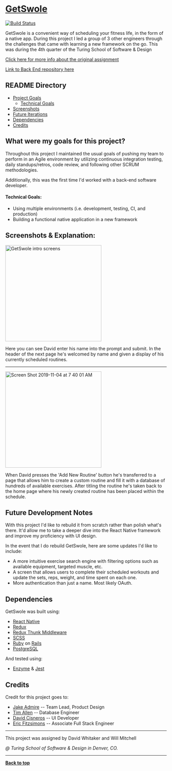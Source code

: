 # [GetSwole](https://expo.io/@jakeadmire/getSwole)

[![Build Status](https://travis-ci.org/JakeAdmire/GetSwole.svg?branch=master)](https://travis-ci.org/JakeAdmire/GetSwole)

GetSwole is a convenient way of scheduling your fitness life, in the form of a native app. During this project I led a group of 3 other engineers through the challenges that came with learning a new framework on the go. This was during the 4th quarter of the Turing School of Software & Design

[Click here for more info about the original assignment](https://frontend.turing.io/projects/capstone.html)

[Link to Back End repository here](https://github.com/timnallen/BE-GetSwole)

## README Directory

- [Project Goals](https://github.com/JakeAdmire/GetSwole#what-were-my-goals-for-this-project)
  - [Technical Goals](https://github.com/JakeAdmire/GetSwole#technical-goals)
- [Screenshots](https://github.com/JakeAdmire/GetSwole#screenshots--explanation)
- [Future Iterations](https://github.com/JakeAdmire/GetSwole#future-development-notes)
- [Dependencies](https://github.com/JakeAdmire/GetSwole#dependenciess)
- [Credits](https://github.com/JakeAdmire/GetSwole#credits)

## What were my goals for this project?

Throughout this project I maintained the usual goals of pushing my team to perform in an Agile environment by utilizing continuous integration testing, daily standups/retros, code review, and following other SCRUM methodologies.

Additionally, this was the first time I'd worked with a back-end software developer.

#### Technical Goals:
- Using multiple environments (i.e. development, testing, CI, and production)
- Building a functional native application in a new framework

## Screenshots & Explanation:

<img width="300" alt="GetSwole intro screens" src="https://user-images.githubusercontent.com/41882380/58638179-6a8da200-82b1-11e9-984d-2401e6945afe.gif">

Here you can see David enter his name into the prompt and submit. In the header of the next page he's welcomed by name and given a display of his currently scheduled routines.

---
<img width="300" alt="Screen Shot 2019-11-04 at 7 40 01 AM" src="https://user-images.githubusercontent.com/41882380/58638202-7d07db80-82b1-11e9-8973-eb690395d464.gif">

When David presses the 'Add New Routine' button he's transferred to a page that allows him to create a custom routine and fill it with a database of hundreds of available exercises. After titling the routine he's taken back to the home page where his newly created routine has been placed within the schedule.

## Future Development Notes
With this project I'd like to rebuild it from scratch rather than polish what's there. It'd allow me to take a deeper dive into the React Native framework and improve my proficiency with UI design.

In the event that I do rebuild GetSwole, here are some updates I'd like to include:
- A more intuitive exercise search engine with filtering options such as available equipment, targeted muscle, etc.
- A screen that allows users to complete their scheduled workouts and update the sets, reps, weight, and time spent on each one.
- More authentication than just a name. Most likely OAuth.

## Dependencies

GetSwole was built using: 
- [React Native](https://facebook.github.io/react-native/)
- [Redux](https://react-redux.js.org/)
- [Redux Thunk Middleware](https://github.com/reduxjs/redux-thunk)
- [SCSS](https://sass-lang.com/)
- [Ruby](https://www.ruby-lang.org/en/) on [Rails](https://rubyonrails.org/)
- [PostgreSQL](https://www.postgresql.org/)

And tested using:
- [Enzyme](https://airbnb.io/enzyme/) & [Jest](https://airbnb.io/enzyme/docs/guides/jest.html)

## Credits
Credit for this project goes to: 
- [Jake Admire](https://github.com/JakeAdmire) -- Team Lead, Product Design
- [Tim Allen](https://github.com/timallen) -- Database Engineer
- [David Cisneros](https://github.com/developingdavid) -- UI Developer
- [Eric Fitzsimons](https://github.com/ericfitzsimons451) -- Associate Full Stack Engineer

---
This project was assigned by David Whitaker and Will Mitchell

*@ Turing School of Software & Design in Denver, CO.*

---
**[Back to top](https://github.com/JakeAdmire/GetSwole#getswole)**

